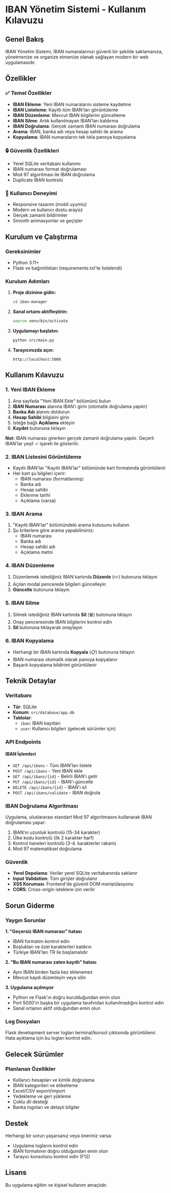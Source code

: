 # IBAN Yönetim Sistemi - Kullanım Kılavuzu

## Genel Bakış

IBAN Yönetim Sistemi, IBAN numaralarınızı güvenli bir şekilde saklamanıza, yönetmenize ve organize etmenize olanak sağlayan modern bir web uygulamasıdır.

## Özellikler

### ✅ Temel Özellikler
- **IBAN Ekleme**: Yeni IBAN numaralarını sisteme kaydetme
- **IBAN Listeleme**: Kayıtlı tüm IBAN'ları görüntüleme
- **IBAN Düzenleme**: Mevcut IBAN bilgilerini güncelleme
- **IBAN Silme**: Artık kullanılmayan IBAN'ları kaldırma
- **IBAN Doğrulama**: Gerçek zamanlı IBAN numarası doğrulama
- **Arama**: IBAN, banka adı veya hesap sahibi ile arama
- **Kopyalama**: IBAN numaralarını tek tıkla panoya kopyalama

### 🔒 Güvenlik Özellikleri
- Yerel SQLite veritabanı kullanımı
- IBAN numarası format doğrulaması
- Mod 97 algoritması ile IBAN doğrulama
- Duplicate IBAN kontrolü

### 📱 Kullanıcı Deneyimi
- Responsive tasarım (mobil uyumlu)
- Modern ve kullanıcı dostu arayüz
- Gerçek zamanlı bildirimler
- Smooth animasyonlar ve geçişler

## Kurulum ve Çalıştırma

### Gereksinimler
- Python 3.11+
- Flask ve bağımlılıkları (requirements.txt'te listelendi)

### Kurulum Adımları

1. **Proje dizinine gidin:**
   ```bash
   cd iban-manager
   ```

2. **Sanal ortamı aktifleştirin:**
   ```bash
   source venv/bin/activate
   ```

3. **Uygulamayı başlatın:**
   ```bash
   python src/main.py
   ```

4. **Tarayıcınızda açın:**
   ```
   http://localhost:5000
   ```

## Kullanım Kılavuzu

### 1. Yeni IBAN Ekleme

1. Ana sayfada "Yeni IBAN Ekle" bölümünü bulun
2. **IBAN Numarası** alanına IBAN'ı girin (otomatik doğrulama yapılır)
3. **Banka Adı** alanını doldurun
4. **Hesap Sahibi** bilgisini girin
5. İsteğe bağlı **Açıklama** ekleyin
6. **Kaydet** butonuna tıklayın

**Not:** IBAN numarası girerken gerçek zamanlı doğrulama yapılır. Geçerli IBAN'lar yeşil ✓ işareti ile gösterilir.

### 2. IBAN Listesini Görüntüleme

- Kayıtlı IBAN'lar "Kayıtlı IBAN'lar" bölümünde kart formatında görüntülenir
- Her kart şu bilgileri içerir:
  - IBAN numarası (formatlanmış)
  - Banka adı
  - Hesap sahibi
  - Eklenme tarihi
  - Açıklama (varsa)

### 3. IBAN Arama

1. "Kayıtlı IBAN'lar" bölümündeki arama kutusunu kullanın
2. Şu kriterlere göre arama yapabilirsiniz:
   - IBAN numarası
   - Banka adı
   - Hesap sahibi adı
   - Açıklama metni

### 4. IBAN Düzenleme

1. Düzenlemek istediğiniz IBAN kartında **Düzenle** (✏️) butonuna tıklayın
2. Açılan modal pencerede bilgileri güncelleyin
3. **Güncelle** butonuna tıklayın

### 5. IBAN Silme

1. Silmek istediğiniz IBAN kartında **Sil** (🗑️) butonuna tıklayın
2. Onay penceresinde IBAN bilgilerini kontrol edin
3. **Sil** butonuna tıklayarak onaylayın

### 6. IBAN Kopyalama

- Herhangi bir IBAN kartında **Kopyala** (📋) butonuna tıklayın
- IBAN numarası otomatik olarak panoya kopyalanır
- Başarılı kopyalama bildirimi görüntülenir

## Teknik Detaylar

### Veritabanı
- **Tür**: SQLite
- **Konum**: `src/database/app.db`
- **Tablolar**: 
  - `iban`: IBAN kayıtları
  - `user`: Kullanıcı bilgileri (gelecek sürümler için)

### API Endpoints

#### IBAN İşlemleri
- `GET /api/ibans` - Tüm IBAN'ları listele
- `POST /api/ibans` - Yeni IBAN ekle
- `GET /api/ibans/{id}` - Belirli IBAN'ı getir
- `PUT /api/ibans/{id}` - IBAN'ı güncelle
- `DELETE /api/ibans/{id}` - IBAN'ı sil
- `POST /api/ibans/validate` - IBAN doğrula

### IBAN Doğrulama Algoritması

Uygulama, uluslararası standart Mod 97 algoritmasını kullanarak IBAN doğrulaması yapar:

1. IBAN'ın uzunluk kontrolü (15-34 karakter)
2. Ülke kodu kontrolü (ilk 2 karakter harf)
3. Kontrol haneleri kontrolü (3-4. karakterler rakam)
4. Mod 97 matematiksel doğrulama

### Güvenlik

- **Yerel Depolama**: Veriler yerel SQLite veritabanında saklanır
- **Input Validation**: Tüm girişler doğrulanır
- **XSS Koruması**: Frontend'de güvenli DOM manipülasyonu
- **CORS**: Cross-origin isteklere izin verilir

## Sorun Giderme

### Yaygın Sorunlar

**1. "Geçersiz IBAN numarası" hatası**
- IBAN formatını kontrol edin
- Boşlukları ve özel karakterleri kaldırın
- Türkiye IBAN'ları TR ile başlamalıdır

**2. "Bu IBAN numarası zaten kayıtlı" hatası**
- Aynı IBAN birden fazla kez eklenemez
- Mevcut kaydı düzenleyin veya silin

**3. Uygulama açılmıyor**
- Python ve Flask'ın doğru kurulduğundan emin olun
- Port 5000'in başka bir uygulama tarafından kullanılmadığını kontrol edin
- Sanal ortamın aktif olduğundan emin olun

### Log Dosyaları

Flask development server logları terminal/konsol çıktısında görüntülenir. Hata ayıklama için bu logları kontrol edin.

## Gelecek Sürümler

### Planlanan Özellikler
- Kullanıcı hesapları ve kimlik doğrulama
- IBAN kategorileri ve etiketleme
- Excel/CSV export/import
- Yedekleme ve geri yükleme
- Çoklu dil desteği
- Banka logoları ve detaylı bilgiler

## Destek

Herhangi bir sorun yaşarsanız veya öneriniz varsa:
- Uygulama loglarını kontrol edin
- IBAN formatının doğru olduğundan emin olun
- Tarayıcı konsolunu kontrol edin (F12)

## Lisans

Bu uygulama eğitim ve kişisel kullanım amaçlıdır.


